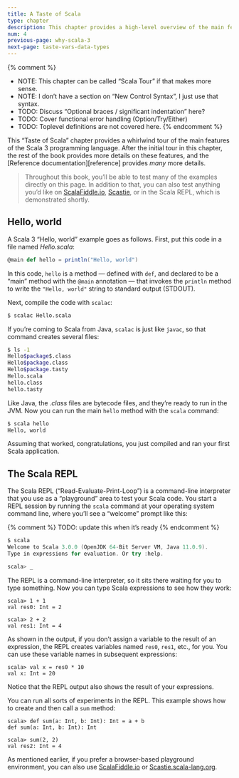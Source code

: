 ```yaml
---
title: A Taste of Scala
type: chapter
description: This chapter provides a high-level overview of the main features of the Scala 3 programming language.
num: 4
previous-page: why-scala-3
next-page: taste-vars-data-types
---
```



{% comment %}
- NOTE: This chapter can be called “Scala Tour” if that makes more sense.
- NOTE: I don’t have a section on “New Control Syntax”, I just use that syntax.
- TODO: Discuss “Optional braces / significant indentation” here?
- TODO: Cover functional error handling (Option/Try/Either)
- TODO: Toplevel definitions are not covered here.
{% endcomment %}


This “Taste of Scala” chapter provides a whirlwind tour of the main features of the Scala 3 programming language. After the initial tour in this chapter, the rest of the book provides more details on these features, and the [Reference documentation][reference] provides _many_ more details.

>Throughout this book, you’ll be able to test many of the examples directly on this page. In addition to that, you can also test anything you’d like on [ScalaFiddle.io](https://scalafiddle.io), [Scastie](https://scastie.scala-lang.org), or in the Scala REPL, which is demonstrated shortly.



## Hello, world

A Scala 3 “Hello, world” example goes as follows. First, put this code in a file named _Hello.scala_:

```scala
@main def hello = println("Hello, world")
```

In this code, `hello` is a method — defined with `def`, and declared to be a “main” method with the `@main` annotation — that invokes the `println` method to write the `"Hello, world"` string to standard output (STDOUT).

Next, compile the code with `scalac`:

```sh
$ scalac Hello.scala
```

If you’re coming to Scala from Java, `scalac` is just like `javac`, so that command creates several files:

```sh
$ ls -1
Hello$package$.class
Hello$package.class
Hello$package.tasty
Hello.scala
hello.class
hello.tasty
```

Like Java, the _.class_ files are bytecode files, and they’re ready to run in the JVM. Now you can run the main `hello` method with the `scala` command:

```sh
$ scala hello
Hello, world
```

Assuming that worked, congratulations, you just compiled and ran your first Scala application.



## The Scala REPL

The Scala REPL (“Read-Evaluate-Print-Loop”) is a command-line interpreter that you use as a “playground” area to test your Scala code. You start a REPL session by running the `scala` command at your operating system command line, where you’ll see a “welcome” prompt like this:

{% comment %}
TODO: update this when it’s ready
{% endcomment %}
```scala
$ scala
Welcome to Scala 3.0.0 (OpenJDK 64-Bit Server VM, Java 11.0.9).
Type in expressions for evaluation. Or try :help.

scala> _
```

The REPL is a command-line interpreter, so it sits there waiting for you to type something. Now you can type Scala expressions to see how they work:

````
scala> 1 + 1
val res0: Int = 2

scala> 2 + 2
val res1: Int = 4
````

As shown in the output, if you don’t assign a variable to the result of an expression, the REPL creates variables named `res0`, `res1`, etc., for you. You can use these variable names in subsequent expressions:

````
scala> val x = res0 * 10
val x: Int = 20
````

Notice that the REPL output also shows the result of your expressions.

You can run all sorts of experiments in the REPL. This example shows how to create and then call a `sum` method:

````
scala> def sum(a: Int, b: Int): Int = a + b
def sum(a: Int, b: Int): Int

scala> sum(2, 2)
val res2: Int = 4
````

As mentioned earlier, if you prefer a browser-based playground environment, you can also use [ScalaFiddle.io](https://scalafiddle.io) or [Scastie.scala-lang.org](https://scastie.scala-lang.org).



